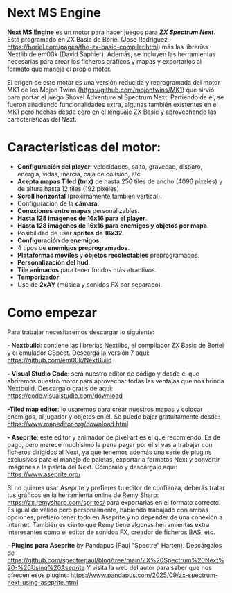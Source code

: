 # Next MS Engine

**Next MS Engine** es un motor para hacer juegos para ***ZX Spectrum Next***. Está programado en ZX Basic de Boriel (Jose Rodriguez - https://boriel.com/pages/the-zx-basic-compiler.html) más las librerías Nextlib de em00k (David Saphier). Además, se incluyen las herramientas necesarias para crear los ficheros gráficos y mapas y exportarlos al formato que maneja el propio motor. 

El origen de este motor es una versión reducida y reprogramada del motor MK1 de los Mojon Twins (https://github.com/mojontwins/MK1) que sirvió para portar el juego Shovel Adventure al Spectrum Next. Partiendo de él, se fueron añadiendo funcionalidades extra, algunas también existentes en el MK1 pero hechas desde cero en el lenguaje ZX Basic y aprovechando las características del Next.

# Características del motor:

 - **Configuración del player**: velocidades, salto, gravedad, disparo, energía, vidas, inercia, caja de colisión, etc
 - **Acepta mapas Tiled (tmx)** de hasta 256 tiles de ancho (4096 píxeles) y de altura hasta 12 tiles (192 píxeles)
 - **Scroll horizontal** (proximamente también vertical).
 - Configuración de la **cámara**.
 - **Conexiones entre mapas** personalizables. 
 - **Hasta 128 imágenes de 16x16 para el player**.
 - **Hasta 128 imágenes de 16x16 para enemigos y objetos por mapa**.
 - Posibilidad de usar **sprites de 16x32**.
 - **Configuración de enemigos**.
 - 4 tipos de **enemigos preprogramados**.
 - **Plataformas móviles** y **objetos recolectables** preprogramados.
 - **Personalización del hud**.
 - **Tile animados** para tener fondos más atractivos.
 - **Temporizador**.
 - Uso de **2xAY** (música y sonidos FX por separado).


# Como empezar

Para trabajar necesitaremos descargar lo siguiente:

**- Nextbuild**: contiene las librerías Nextlibs, el compilador ZX Basic de Boriel y el emulador CSpect. Descarga la versión 7 aqui: https://github.com/em00k/NextBuild

**- Visual Studio Code**: será nuestro editor de código y desde el que abriremos nuestro motor para aprovechar todas las ventajas que nos brinda Nextbuild. Descargalo gratis de aqui: https://code.visualstudio.com/download

**-Tiled map editor**: lo usaremos para crear nuestros mapas y colocar enemigos, al jugador y objetos en él. Se puede bajar gratuitamente desde: https://www.mapeditor.org/download.html

**- Aseprite**: este editor y animador de pixel art es el que recomiendo. Es de pago, pero merece muchísimo la pena pagar por él si vas a trabajar con ficheros dirigidos al Next, ya que tenemos además una serie de plugins exclusivos para el manejo de paletas, exportar a formatos Next y convertir imágenes a la paleta del Next. 
Cómpralo y descárgalo aquí: https://www.aseprite.org/

Si no quieres usar Aseprite y prefieres tu editor de confianza, deberás tratar tus gráficos en la herramienta online de Remy Sharp: https://zx.remysharp.com/sprites/ para exportarlas en el formato correcto. Es igual de válido pero personalmente, habiendo trabajado con ambas opciones, prefiero tener todo en Aseprite y no depender de una conexión a internet. También es cierto que Remy tiene algunas herramientas extra interesantes como el editor de sonidos FX, creador de ficheros BAS, etc. 

**- Plugins para Aseprite** by Pandapus (Paul "Spectre" Harten). Descárgalos de https://github.com/spectrepaul/blog/tree/main/ZX%20Spectrum%20Next%20-%20Using%20Aseprite
Y visita la web del autor para saber que nos ofrecen esos plugins: https://www.pandapus.com/2025/09/zx-spectrum-next-using-aseprite.html

